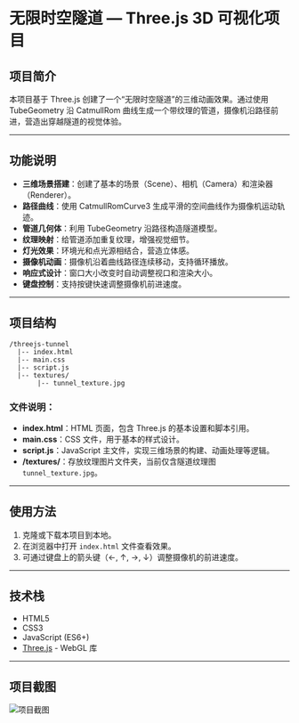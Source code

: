 # 无限时空隧道 — Three.js 3D 可视化项目

## 项目简介
本项目基于 Three.js 创建了一个“无限时空隧道”的三维动画效果。通过使用 TubeGeometry 沿 CatmullRom 曲线生成一个带纹理的管道，摄像机沿路径前进，营造出穿越隧道的视觉体验。

---

## 功能说明
- **三维场景搭建**：创建了基本的场景（Scene）、相机（Camera）和渲染器（Renderer）。
- **路径曲线**：使用 CatmullRomCurve3 生成平滑的空间曲线作为摄像机运动轨迹。
- **管道几何体**：利用 TubeGeometry 沿路径构造隧道模型。
- **纹理映射**：给管道添加重复纹理，增强视觉细节。
- **灯光效果**：环境光和点光源相结合，营造立体感。
- **摄像机动画**：摄像机沿着曲线路径连续移动，支持循环播放。
- **响应式设计**：窗口大小改变时自动调整视口和渲染大小。
- **键盘控制**：支持按键快速调整摄像机前进速度。

---

## 项目结构

```
/threejs-tunnel
  |-- index.html
  |-- main.css
  |-- script.js
  |-- textures/
       |-- tunnel_texture.jpg
```

### 文件说明：
- **index.html**：HTML 页面，包含 Three.js 的基本设置和脚本引用。
- **main.css**：CSS 文件，用于基本的样式设计。
- **script.js**：JavaScript 主文件，实现三维场景的构建、动画处理等逻辑。
- **/textures/**：存放纹理图片文件夹，当前仅含隧道纹理图 `tunnel_texture.jpg`。

---

## 使用方法
1. 克隆或下载本项目到本地。
2. 在浏览器中打开 `index.html` 文件查看效果。
3. 可通过键盘上的箭头键（←, ↑, →, ↓）调整摄像机的前进速度。

---

## 技术栈
- HTML5
- CSS3
- JavaScript (ES6+)
- [Three.js](https://threejs.org/) - WebGL 库

---

## 项目截图
![项目截图](/screenshot.png)